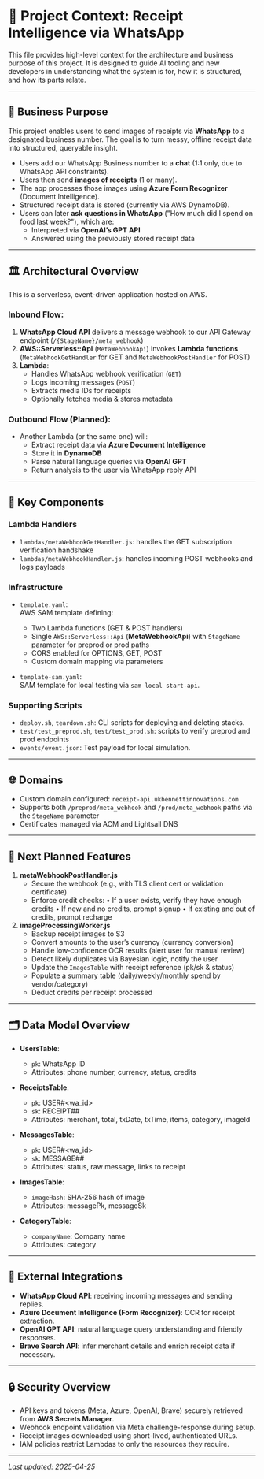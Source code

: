 # 📘 Project Context: Receipt Intelligence via WhatsApp

This file provides high-level context for the architecture and business purpose of this project. It is designed to guide AI tooling and new developers in understanding what the system is for, how it is structured, and how its parts relate.

---

## 🧠 Business Purpose

This project enables users to send images of receipts via **WhatsApp** to a designated business number. The goal is to turn messy, offline receipt data into structured, queryable insight.

- Users add our WhatsApp Business number to a **chat** (1:1 only, due to WhatsApp API constraints).
- Users then send **images of receipts** (1 or many).
- The app processes those images using **Azure Form Recognizer** (Document Intelligence).
- Structured receipt data is stored (currently via AWS DynamoDB).
- Users can later **ask questions in WhatsApp** ("How much did I spend on food last week?"), which are:
  - Interpreted via **OpenAI’s GPT API**
  - Answered using the previously stored receipt data

---

## 🏛️ Architectural Overview

This is a serverless, event-driven application hosted on AWS.

### Inbound Flow:
1. **WhatsApp Cloud API** delivers a message webhook to our API Gateway endpoint (`/{StageName}/meta_webhook`)
2. **AWS::Serverless::Api** (`MetaWebhookApi`) invokes **Lambda functions** (`MetaWebhookGetHandler` for GET and `MetaWebhookPostHandler` for POST)
3. **Lambda**:
   - Handles WhatsApp webhook verification (`GET`)
   - Logs incoming messages (`POST`)
   - Extracts media IDs for receipts
   - Optionally fetches media & stores metadata

### Outbound Flow (Planned):
- Another Lambda (or the same one) will:
  - Extract receipt data via **Azure Document Intelligence**
  - Store it in **DynamoDB**
  - Parse natural language queries via **OpenAI GPT**
  - Return analysis to the user via WhatsApp reply API

---

## 🧱 Key Components

### Lambda Handlers
- `lambdas/metaWebhookGetHandler.js`: handles the GET subscription verification handshake
- `lambdas/metaWebhookHandler.js`: handles incoming POST webhooks and logs payloads

### Infrastructure
- `template.yaml`:  
  AWS SAM template defining:
  - Two Lambda functions (GET & POST handlers)
  - Single `AWS::Serverless::Api` (**MetaWebhookApi**) with `StageName` parameter for preprod or prod paths
  - CORS enabled for OPTIONS, GET, POST
  - Custom domain mapping via parameters

- `template-sam.yaml`:  
  SAM template for local testing via `sam local start-api`.

### Supporting Scripts
- `deploy.sh`, `teardown.sh`: CLI scripts for deploying and deleting stacks.
- `test/test_preprod.sh`, `test/test_prod.sh`: scripts to verify preprod and prod endpoints
- `events/event.json`: Test payload for local simulation.

---

## 🌐 Domains
- Custom domain configured: `receipt-api.ukbennettinnovations.com`
- Supports both `/preprod/meta_webhook` and `/prod/meta_webhook` paths via the `StageName` parameter
- Certificates managed via ACM and Lightsail DNS

---

## 🧩 Next Planned Features
1. **metaWebhookPostHandler.js**
    * Secure the webhook (e.g., with TLS client cert or validation certificate)
    * Enforce credit checks:
          • If a user exists, verify they have enough credits
          • If new and no credits, prompt signup
          • If existing and out of credits, prompt recharge
2. **imageProcessingWorker.js**
    * Backup receipt images to S3
    * Convert amounts to the user’s currency (currency conversion)
    * Handle low‐confidence OCR results (alert user for manual review)
    * Detect likely duplicates via Bayesian logic, notify the user
    * Update the `ImagesTable` with receipt reference (pk/sk & status)
    * Populate a summary table (daily/weekly/monthly spend by vendor/category)
    * Deduct credits per receipt processed

---

## 🗂️ Data Model Overview

- **UsersTable**:
  - `pk`: WhatsApp ID
  - Attributes: phone number, currency, status, credits

- **ReceiptsTable**:
  - `pk`: USER#<wa_id>
  - `sk`: RECEIPT#<timestamp>#<amount>
  - Attributes: merchant, total, txDate, txTime, items, category, imageId

- **MessagesTable**:
  - `pk`: USER#<wa_id>
  - `sk`: MESSAGE#<timestamp>#<messageId>
  - Attributes: status, raw message, links to receipt

- **ImagesTable**:
  - `imageHash`: SHA-256 hash of image
  - Attributes: messagePk, messageSk

- **CategoryTable**:
  - `companyName`: Company name
  - Attributes: category

---

## 🔗 External Integrations

- **WhatsApp Cloud API**: receiving incoming messages and sending replies.
- **Azure Document Intelligence (Form Recognizer)**: OCR for receipt extraction.
- **OpenAI GPT API**: natural language query understanding and friendly responses.
- **Brave Search API**: infer merchant details and enrich receipt data if necessary.

---

## 🔒 Security Overview

- API keys and tokens (Meta, Azure, OpenAI, Brave) securely retrieved from **AWS Secrets Manager**.
- Webhook endpoint validation via Meta challenge-response during setup.
- Receipt images downloaded using short-lived, authenticated URLs.
- IAM policies restrict Lambdas to only the resources they require.

---

_Last updated: 2025-04-25_